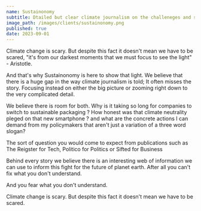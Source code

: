 ```yaml
---
name: Sustainonomy
subtitle: Dtailed but clear climate journalism on the challeneges and solutions for global warming
image_path: /images/clients/sustainonomy.png
published: true
date: 2023-09-01
---
```


Climate change is scary. But despite this fact it doesn't mean we have to be scared, "it's
from our darkest moments that we must focus to see the light" - Aristotle.

And that's why Sustainonomy is here to show that light. We believe that there is a huge gap
in the way climate journalism is told; It often misses the story. Focusing instead on 
either the big picture or zooming right down to the very complicated detail. 

We believe there is room for both. Why is it taking so long for companies to switch to
sustainable packaging ? How honest was that climate neutrality pleged on that new
smartphone ? and what are the concrete actions I can demand from my policymakers that 
aren't just a variation of a three word slogan? 

The sort of question you would come to expect from publications such as The Reigster for
Tech, Politico for Politics or Sifted for Business

Behind every story we believe there is an interesting web of information we can use
to inform this fight for the future of planet earth. After all you can't fix what you don't
understand.  

And you fear what you don't understand. 

Climate change is scary. But despite this fact it doesn't mean we have to be scared.